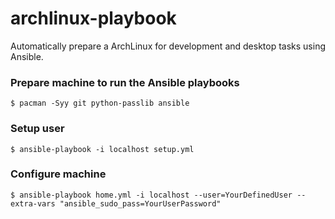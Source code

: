 
# archlinux-playbook 

Automatically prepare a ArchLinux for development and desktop tasks using Ansible.


### Prepare machine to run the Ansible playbooks


    $ pacman -Syy git python-passlib ansible

### Setup user

    $ ansible-playbook -i localhost setup.yml
### Configure machine
    
    $ ansible-playbook home.yml -i localhost --user=YourDefinedUser --extra-vars "ansible_sudo_pass=YourUserPassword"
    
<!-- ### Programming Languages 

- Java (JDK)
- Scala
- Python 3
- Lisp
- Rust

### Virtualization

- Docker
- Vagrant
- VirtualBox

### Shell

- zsh with oh-my-zsh -->
